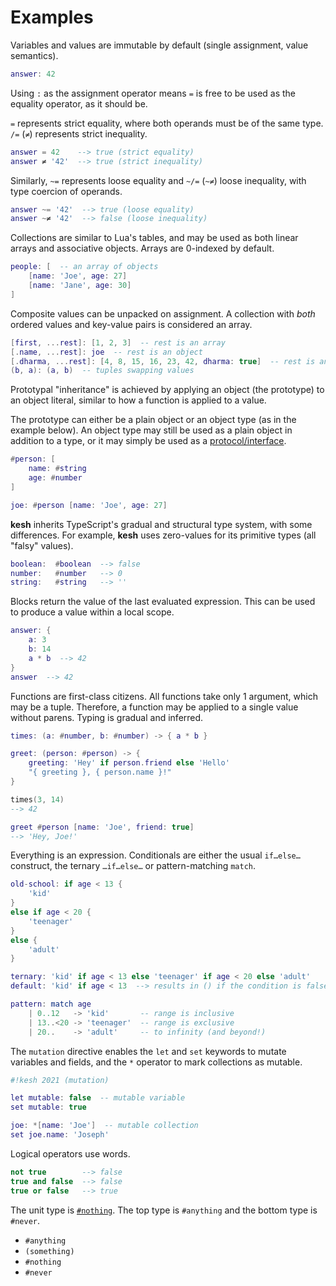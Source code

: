 # Examples

Variables and values are immutable by default (single assignment, value semantics).

```lua
answer: 42
```

Using `:` as the assignment operator means `=` is free to be used as the equality operator, as it should be.

`=` represents strict equality, where both operands must be of the same type. `/=` (`≠`) represents strict inequality.

```lua
answer = 42    --> true (strict equality)
answer ≠ '42'  --> true (strict inequality)
```

Similarly, `~=` represents loose equality and `~/=` (`~≠`) loose inequality, with type coercion of operands.

```lua
answer ~= '42'  --> true (loose equality)
answer ~≠ '42'  --> false (loose inequality)
```

Collections are similar to Lua's tables, and may be used as both linear arrays and associative objects. Arrays are 0-indexed by default.

```lua
people: [  -- an array of objects
    [name: 'Joe', age: 27]
    [name: 'Jane', age: 30]
]
```

Composite values can be unpacked on assignment. A collection with _both_ ordered values and key-value pairs is considered an array.

```lua
[first, ...rest]: [1, 2, 3]  -- rest is an array
[.name, ...rest]: joe  -- rest is an object
[.dharma, ...rest]: [4, 8, 15, 16, 23, 42, dharma: true]  -- rest is an array of the ordered values
(b, a): (a, b)  -- tuples swapping values
```

Prototypal "inheritance" is achieved by applying an object (the prototype) to an object literal, similar to how a function is applied to a value.

The prototype can either be a plain object or an object type (as in the example below). An object type may still be used as a plain object in addition to a type, or it may simply be used as a [protocol/interface](https://en.wikipedia.org/wiki/Protocol_(object-oriented_programming)).

```lua
#person: [
    name: #string
    age: #number
]

joe: #person [name: 'Joe', age: 27]
```

**kesh** inherits TypeScript's gradual and structural type system, with some differences. For example, **kesh** uses zero-values for its primitive types (all "falsy" values).

```lua
boolean:  #boolean  --> false
number:   #number   --> 0
string:   #string   --> ''
```

Blocks return the value of the last evaluated expression. This can be used to produce a value within a local scope.

```lua
answer: {
    a: 3
    b: 14
    a * b  --> 42
}
answer  --> 42
```

Functions are first-class citizens. All functions take only 1 argument, which may be a tuple. Therefore, a function may be applied to a single value without parens. Typing is gradual and inferred.

```lua
times: (a: #number, b: #number) -> { a * b }

greet: (person: #person) -> {
    greeting: 'Hey' if person.friend else 'Hello'
    "{ greeting }, { person.name }!"
}

times(3, 14)
--> 42

greet #person [name: 'Joe', friend: true]
--> 'Hey, Joe!'
```

Everything is an expression. Conditionals are either the usual `if…else…` construct, the ternary `…if…else…` or pattern-matching `match`.

```lua
old-school: if age < 13 {
    'kid'
}
else if age < 20 {
    'teenager'
}
else {
    'adult'
}

ternary: 'kid' if age < 13 else 'teenager' if age < 20 else 'adult'
default: 'kid' if age < 13  --> results in () if the condition is false

pattern: match age
    | 0..12   -> 'kid'       -- range is inclusive
    | 13..<20 -> 'teenager'  -- range is exclusive
    | 20..    -> 'adult'     -- to infinity (and beyond!)
```

The `mutation` directive enables the `let` and `set` keywords to mutate variables and fields, and the `*` operator to mark collections as mutable.

```lua
#!kesh 2021 (mutation)

let mutable: false  -- mutable variable
set mutable: true

joe: *[name: 'Joe']  -- mutable collection
set joe.name: 'Joseph'
```

Logical operators use words.

```lua
not true        --> false
true and false  --> false
true or false   --> true
```

The unit type is [`#nothing`](https://gist.github.com/joakim/dd598d9c6b783cd7641100bc70215e68). The top type is `#anything` and the bottom type is `#never`.

- `#anything`
- `(something)`
- `#nothing`
- `#never`
